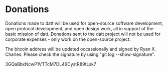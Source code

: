 Donations
=========

Donations made to datt will be used for open-source software development, open
protocol development, and open design work, all in support of the basic mission
of datt. Donations sent to the datt project will not be used for corporate
expenses - only work on the open-source project.

The bitcoin address will be updated occassionally and signed by Ryan X.
Charles. Please check the signature by using "git log --show-signature".

3GQaBbxNcwP1VTTcM7DL49CystR89tLsk7
